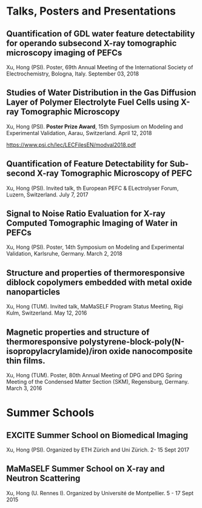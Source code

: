 # Talks, Posters and Presentations

## Quantification of GDL water feature detectability for operando subsecond X-ray tomographic microscopy imaging of PEFCs

Xu, Hong (PSI). Poster, 69th Annual Meeting of the International Society of Electrochemistry, Bologna, Italy. September 03, 2018

## Studies of Water Distribution in the Gas Diffusion Layer of Polymer Electrolyte Fuel Cells using X-ray Tomographic Microscopy

Xu, Hong (PSI).  **Poster Prize Award**, 15th Symposium on Modeling and Experimental Validation, Aarau, Switzerland. April 12, 2018

https://www.psi.ch/lec/LECFilesEN/modval2018.pdf

## Quantification of Feature Detectability for Sub-second X-ray Tomographic Microscopy of PEFC

Xu, Hong (PSI). Invited talk, th European PEFC & ELectrolyser Forum, Luzern, Switzerland. July 7, 2017

## Signal to Noise Ratio Evaluation for X-ray Computed Tomographic Imaging of Water in PEFCs

Xu, Hong (PSI). Poster, 14th Symposium on Modeling and Experimental Validation, Karlsruhe, Germany. March 2, 2018

## Structure and properties of thermoresponsive diblock copolymers embedded with metal oxide nanoparticles

Xu, Hong (TUM). Invited talk, MaMaSELF Program Status Meeting, Rigi Kulm, Switzerland. May 12, 2016

## Magnetic properties and structure of thermoresponsive polystyrene-block-poly(N-isopropylacrylamide)/iron oxide nanocomposite thin films.

Xu, Hong (TUM). Poster, 80th Annual Meeting of DPG and DPG Spring Meeting of the Condensed Matter Section (SKM), Regensburg, Germany. March 3, 2016

# Summer Schools

## EXCITE Summer School on Biomedical Imaging

Xu, Hong (PSI). Organized by ETH Zürich and Uni Zürich. 2- 15 Sept 2017

## MaMaSELF Summer School on X-ray and Neutron Scattering

Xu, Hong (U. Rennes I). Organized by Université de Montpellier. 5 - 17 Sept 2015  
